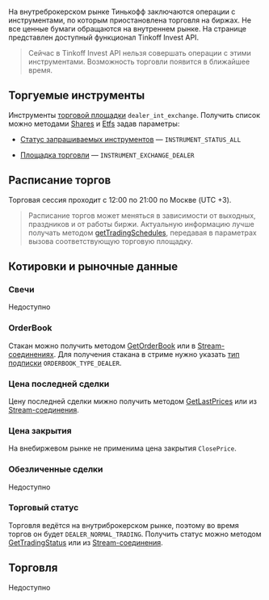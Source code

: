 На внутреброкерском рынке Тинькофф заключаются операции с инструментами, по которым приостановлена торговля на биржах.
Не все ценные бумаги обращаются на внутреннем рынке. На странице представлен доступный функционал Tinkoff Invest API.

>Сейчас в Tinkoff Invest API нельзя совершать операции с этими инструментами.
Возможность торговли появится в ближайшее время.

## Торгуемые инструменты

Инструменты [торговой площадки](/investAPI/markets/) `dealer_int_exchange`. Получить список можно
методами [Shares](/investAPI/instruments/#shares) и [Etfs](/investAPI/instruments/#etfs) задав параметры:

* [Статус запрашиваемых инструментов](/investAPI/instruments/#instrumentstatus) — `INSTRUMENT_STATUS_ALL`

* [Площадка торговли](/investAPI/instruments/#instrumentexchangetype) — `INSTRUMENT_EXCHANGE_DEALER`


## Расписание торгов

Торговая сессия проходит с 12:00 по 21:00 по Москве (UTC +3).

> Расписание торгов может меняться в зависимости от выходных, праздников и от работы биржи.
Актуальную информацию лучше получать методом [getTradingSchedules](/investAPI/instruments#tradingschedules),
 передавая в параметрах вызова соответствующую торговую площадку.

## Котировки и рыночные данные

### Свечи

Недоступно

### OrderBook

Стакан можно получить методом [GetOrderBook](/investAPI/marketdata/#getorderbook) 
или в [Stream-соединениях](/investAPI/marketdata/#subscribeorderbookrequest).
Для получения стакана в стриме нужно указать [тип подписки](/investAPI/marketdata/#orderbooktype) `ORDERBOOK_TYPE_DEALER`.


### Цена последней сделки

Цену последней сделки мижно получить методом [GetLastPrices](/investAPI/marketdata/#getlastprices)
или из [Stream-соединения](/investAPI/marketdata/#subscribelastpricerequest).

### Цена закрытия

На внебиржевом рынке не применима цена закрытия `ClosePrice`.


### Обезличенные сделки

Недоступно


### Торговый статус

Торговля ведётся на внутриброкерском рынке, поэтому во время торгов он будет `DEALER_NORMAL_TRADING`.
Получить статус можно методом [GetTradingStatus](/investAPI/marketdata/#gettradingstatus) или из [Stream-соединения](/investAPI/marketdata/#subscribeinforequest).



## Торговля

Недоступно